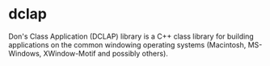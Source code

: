 # dclap
Don's Class Application (DCLAP) library is a C++ class library for building applications on the common windowing operating systems (Macintosh, MS-Windows, XWindow-Motif and possibly others).
